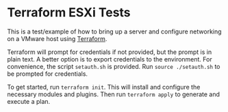 # Terraform ESXi Tests

This is a test/example of how to bring up a server and configure networking on 
a VMware host using [Terraform](https://terraform.io).

Terraform will prompt for credentials if not provided, but the prompt is in
plain text. A better option is to export credentials to the environment. For
convenience, the script `setauth.sh` is provided. Run `source ./setauth.sh`
to be prompted for credentials.

To get started, run `terraform init`. This will install and configure the
necessary modules and plugins. Then run `terraform apply` to generate and
execute a plan.